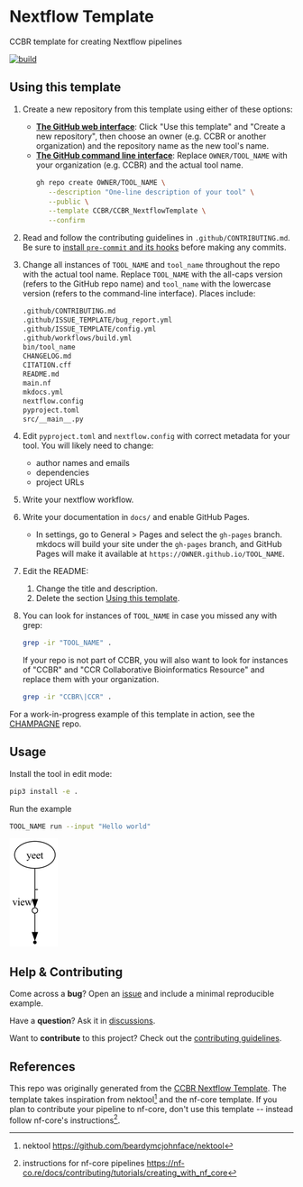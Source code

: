 # Nextflow Template <!-- TODO: replace this header with TOOL_NAME -->

CCBR template for creating Nextflow pipelines <!-- TODO: replace this line with the description of TOOL_NAME -->

[![build](https://github.com/CCBR/CCBR_NextflowTemplate/actions/workflows/build.yml/badge.svg)](https://github.com/CCBR/CCBR_NextflowTemplate/actions/workflows/build.yml) <!-- TODO: replace CCBR/CCBR_NextflowTemplate with your OWNER/TOOL_NAME -->

## Using this template

1. Create a new repository from this template using either of these options:
   - [**The GitHub web interface**](https://github.com/CCBR/CCBR_NextflowTemplate):
     Click "Use this template" and "Create a new repository", then choose an owner (e.g. CCBR or another organization) and the repository name as the new tool's name.
   - [**The GitHub command line interface**](https://cli.github.com/):
     Replace `OWNER/TOOL_NAME` with your organization (e.g. CCBR) and the actual tool name.
     ```sh
     gh repo create OWNER/TOOL_NAME \
        --description "One-line description of your tool" \
        --public \
        --template CCBR/CCBR_NextflowTemplate \
        --confirm
     ```
1. Read and follow the contributing guidelines in `.github/CONTRIBUTING.md`.
   Be sure to [install `pre-commit` and its hooks](.github/CONTRIBUTING.md#use-pre-commit-hooks) before making any commits.
1. Change all instances of `TOOL_NAME` and `tool_name` throughout the repo with the actual tool name.
   Replace `TOOL_NAME` with the all-caps version (refers to the GitHub repo name)
   and `tool_name` with the lowercase version (refers to the command-line interface). Places include:

   <!--
   grep -irl tool_name . | sort | sed "s|\./||"
   -->

   ```
   .github/CONTRIBUTING.md
   .github/ISSUE_TEMPLATE/bug_report.yml
   .github/ISSUE_TEMPLATE/config.yml
   .github/workflows/build.yml
   bin/tool_name
   CHANGELOG.md
   CITATION.cff
   README.md
   main.nf
   mkdocs.yml
   nextflow.config
   pyproject.toml
   src/__main__.py
   ```

1. Edit `pyproject.toml` and `nextflow.config` with correct metadata for your tool. You will likely need to change:
   - author names and emails
   - dependencies
   - project URLs
1. Write your nextflow workflow.
1. Write your documentation in `docs/` and enable GitHub Pages.
   - In settings, go to General > Pages and select the `gh-pages` branch.
     mkdocs will build your site under the `gh-pages` branch, and GitHub Pages will make it available at `https://OWNER.github.io/TOOL_NAME`.
1. Edit the README:
   1. Change the title and description.
   1. Delete the section [Using this template](README.md##using-this-template).
1. You can look for instances of `TOOL_NAME` in case you missed any with grep:

   ```sh
   grep -ir "TOOL_NAME" .
   ```

   If your repo is not part of CCBR, you will also want to look for instances of "CCBR" and "CCR Collaborative Bioinformatics Resource" and replace them with your organization.

   ```sh
   grep -ir "CCBR\|CCR" .
   ```

For a work-in-progress example of this template in action, see the [CHAMPAGNE](https://github.com/CCBR/CHAMPAGNE) repo.

## Usage

Install the tool in edit mode:

```sh
pip3 install -e .
```

Run the example

```sh
TOOL_NAME run --input "Hello world"
```

![dag](assets/dag.png)

## Help & Contributing

Come across a **bug**? Open an [issue](https://github.com/CCBR/TOOL_NAME/issues) and include a minimal reproducible example.

Have a **question**? Ask it in [discussions](https://github.com/CCBR/TOOL_NAME/discussions).

Want to **contribute** to this project? Check out the [contributing guidelines](docs/CONTRIBUTING.md).

## References

This repo was originally generated from the [CCBR Nextflow Template](https://github.com/CCBR/CCBR_NextflowTemplate).
The template takes inspiration from nektool[^1] and the nf-core template.
If you plan to contribute your pipeline to nf-core, don't use this template -- instead follow nf-core's instructions[^2].

[^1]: nektool https://github.com/beardymcjohnface/nektool
[^2]: instructions for nf-core pipelines https://nf-co.re/docs/contributing/tutorials/creating_with_nf_core
